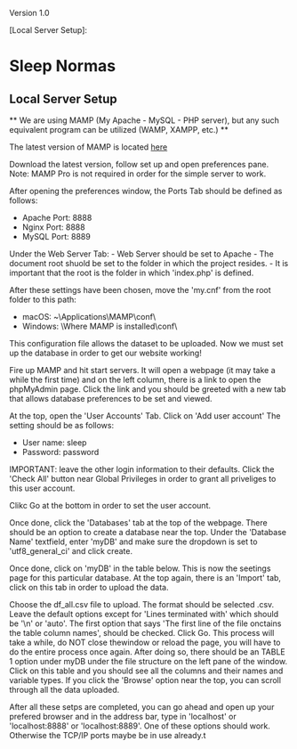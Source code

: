 Version 1.0

[changelog]: tbd

[Local Server Setup]:

# Sleep Normas
## Local Server Setup
** We are using MAMP (My Apache - MySQL - PHP server), but any such equivalent program can be utilized (WAMP, XAMPP, etc.) **

The latest version of MAMP is located [here](https://www.mamp.info/en/downloads/)

Download the latest version, follow set up and open preferences pane.
Note: MAMP Pro is not required in order for the simple server to work.

After opening the preferences window, the Ports Tab should be defined as follows:
- Apache Port: 8888
- Nginx Port: 8888
- MySQL Port: 8889

Under the Web Server Tab:
    - Web Server should be set to Apache
    - The document root shuold be set to the folder in which the project resides.
    - It is important that the root is the folder in which 'index.php' is defined.
    
After these settings have been chosen, move the 'my.cnf' from the root folder to this path:
- macOS:
    ~\Applications\MAMP\conf\
- Windows:
    \Where MAMP is installed\conf\

This configuration file allows the dataset to be uploaded. Now we must set up the database in order to get our website working!

Fire up MAMP and hit start servers. It will open a webpage (it may take a while the first time) and on the left column, there is a link to open the phpMyAdmin page. Click the link and you should be greeted with a new tab that allows database preferences to be set and viewed.

At the top, open the 'User Accounts' Tab. Click on 'Add user account'
The setting should be as follows:
- User name: sleep
- Password: password

IMPORTANT: leave the other login information to their defaults. Click the 'Check All' button near Global Privileges in order to grant all priveliges to this user account.

Clikc Go at the bottom in order to set the user account.

Once done, click the 'Databases' tab at the top of the webpage. There should be an option to create a database near the top. Under the 'Database Name' textfield, enter 'myDB' and make sure the dropdown is set to 'utf8_general_ci' and click create.

Once done, click on 'myDB' in the table below. This is now the seetings page for this particular database. At the top again, there is an 'Import' tab, click on this tab in order to upload the data. 

Choose the df_all.csv file to upload. The format should be selected .csv. Leave the default options except for 'Lines terminated with' which should be '\n' or 'auto'. The first option that says 'The first line of the file onctains the table column names', should be checked. Click Go. This process will take a while, do NOT close thewindow or reload the page, you will have to do the entire process once again. After doing so, there should be an TABLE 1 option under myDB under the file structure on the left pane of the window. Click on this table and you should see all the columns and their names and variable types. If you click the 'Browse' option near the top, you can scroll through all the data uploaded.

After all these setps are completed, you can go ahead and open up your prefered browser and in the address bar, type in 'localhost' or 'localhost:8888' or 'localhost:8889'. One of these options should work. Otherwise the TCP/IP ports maybe be in use already.t

